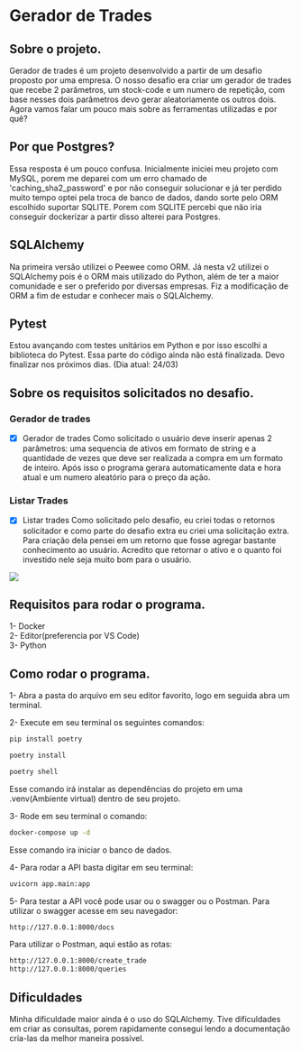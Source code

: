 # Gerador de Trades

## Sobre o projeto.
Gerador de trades é um projeto desenvolvido a partir de um desafio proposto por uma empresa. O nosso desafio era criar um gerador de trades que recebe 2 parâmetros, um stock-code e um numero de repetição, com base nesses dois parâmetros devo gerar aleatoriamente os outros dois. Agora vamos falar um pouco mais sobre as ferramentas utilizadas e por quê?

## Por que Postgres?
Essa resposta é um pouco confusa. Inicialmente iniciei meu projeto com MySQL, porem me deparei com um erro chamado de 'caching_sha2_password' e por não conseguir solucionar e já ter perdido muito tempo optei pela troca de banco de dados, dando sorte pelo ORM escolhido suportar SQLITE. Porem com SQLITE percebi que não iria conseguir dockerizar a partir disso alterei para Postgres.

## SQLAlchemy
Na primeira versão utilizei o Peewee como ORM. Já nesta v2 utilizei o SQLAlchemy pois é o ORM mais utilizado do Python, além de ter a maior comunidade e ser o preferido por diversas empresas. Fiz a modificação de ORM a fim de estudar e conhecer mais o SQLAlchemy.

## Pytest
Estou avançando com testes unitários em Python e por isso escolhi a biblioteca do Pytest. 
Essa parte do código ainda não está finalizada. Devo finalizar nos próximos dias. (Dia atual: 24/03)

## Sobre os requisitos solicitados no desafio.

### Gerador de trades
- [x] Gerador de trades
Como solicitado o usuário deve inserir apenas 2 parâmetros: uma sequencia de ativos em formato de string e a quantidade de vezes que deve ser realizada a compra em um formato de inteiro. Após isso o programa gerara automaticamente data e hora atual e um numero aleatório para o preço da ação.

### Listar Trades
- [x] Listar trades
Como solicitado pelo desafio, eu criei todas o retornos solicitador e como parte do desafio extra eu criei uma solicitação extra. Para criação dela pensei em um retorno que fosse agregar bastante conhecimento ao usuário.
Acredito que retornar o ativo e o quanto foi investido nele seja muito bom para o usuário.
<img align="center" src="https://i.imgur.com/EG8R9js.png">

## Requisitos para rodar o programa.
1- Docker<br>
2- Editor(preferencia por VS Code)<br>
3- Python<br>

## Como rodar o programa.
1- Abra a pasta do arquivo em seu editor favorito, logo em seguida abra um terminal.

2- Execute em seu terminal os seguintes comandos:
```bash
pip install poetry
```

```bash
poetry install
```

```bash
poetry shell
```
Esse comando irá instalar as dependências do projeto em uma .venv(Ambiente virtual) dentro de seu projeto.

3- Rode em seu terminal o comando: 
```bash
docker-compose up -d
```
Esse comando ira iniciar o banco de dados.

4- Para rodar a API basta digitar em seu terminal:
```bash
uvicorn app.main:app
```

5- Para testar a API você pode usar ou o swagger ou o Postman.
Para utilizar o swagger acesse em seu navegador: 
```bash
http://127.0.0.1:8000/docs
```
Para utilizar o Postman, aqui estão as rotas:
```bash
http://127.0.0.1:8000/create_trade
http://127.0.0.1:8000/queries
```

## Dificuldades

Minha dificuldade maior ainda é o uso do SQLAlchemy. Tive dificuldades em criar as consultas, porem rapidamente consegui lendo a documentação cria-las da melhor maneira possível.